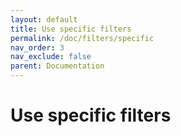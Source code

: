 ```yaml
---
layout: default
title: Use specific filters
permalink: /doc/filters/specific
nav_order: 3
nav_exclude: false
parent: Documentation
---
```


# Use specific filters
